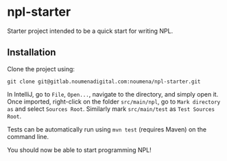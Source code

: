 # npl-starter

Starter project intended to be a quick start for writing NPL.

## Installation

Clone the project using:

```
git clone git@gitlab.noumenadigital.com:noumena/npl-starter.git
```

In IntelliJ, go to `File`, `Open...`, navigate to the directory, and simply open it. Once imported, right-click on the 
folder `src/main/npl`, go to `Mark directory as` and select `Sources Root`. Similarly mark `src/main/test` as 
`Test Sources Root`.

Tests can be automatically run using `mvn test` (requires Maven) on the command line.

You should now be able to start programming NPL!
